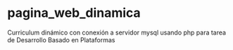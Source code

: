# pagina_web_dinamica
Curriculum dinámico con conexión a servidor mysql usando php para tarea de Desarrollo Basado en Plataformas
